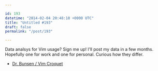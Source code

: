 ```yaml
---

id: 193
datetime: "2014-02-04 20:48:18 +0000 UTC"
title: "Untitled #193"
draft: false
permalink: "/post/193"

---
```


Data analsys for Vim usage? Sign me up! I'll post my data in a few months. Hopefully one for work and one for personal. Curious how they differ. 

 
 * [Dr. Bunsen / Vim Croquet](http://www.drbunsen.org/vim-croquet/)


